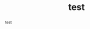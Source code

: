 ---
schema: rdl
title: test
organization: GFDRR
category:
  - Hazard
abstract: test
notes: test
source: test
model_date: testtest
version: ''
purpose: ''
project: ''
biblio_title: ''
biblio_url: ''
geo_coverage:
  - AFG
license: 'https://creativecommons.org/publicdomain/zero/1.0/'
maintainer: ''
maintainer_email: ''
hazard_type:
  - CS
  - CS
analysis_type: Probabilistic
geo_area: ''
time_start: ''
time_end: ''
time_span: ''
time_year: ''
calculation_method: Simulated
frequency_type:
  - Probability
return_period: ''
occurrence_time_start: ''
occurrence_time_end: ''
occurrence_time_span: ''
trigger_process_type:
  - TOR
description: ''
process_type:
  - TOR
imt:
  - PGA_m/s2
data_uncertainty: ''
---